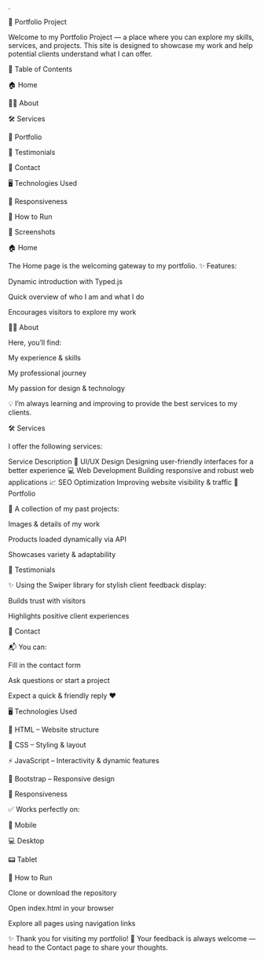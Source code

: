 .

🌟 Portfolio Project

Welcome to my Portfolio Project — a place where you can explore my skills, services, and projects.
This site is designed to showcase my work and help potential clients understand what I can offer.

📑 Table of Contents

🏠 Home

👩‍💻 About

🛠 Services

🎨 Portfolio

💬 Testimonials

📩 Contact

🖥 Technologies Used

📱 Responsiveness

🚀 How to Run

📸 Screenshots

🏠 Home

The Home page is the welcoming gateway to my portfolio.
✨ Features:

Dynamic introduction with Typed.js

Quick overview of who I am and what I do

Encourages visitors to explore my work

👩‍💻 About

Here, you’ll find:

My experience & skills

My professional journey

My passion for design & technology

💡 I’m always learning and improving to provide the best services to my clients.

🛠 Services

I offer the following services:

Service	Description
🎯 UI/UX Design	Designing user-friendly interfaces for a better experience
💻 Web Development	Building responsive and robust web applications
📈 SEO Optimization	Improving website visibility & traffic
🎨 Portfolio

💼 A collection of my past projects:

Images & details of my work

Products loaded dynamically via API

Showcases variety & adaptability

💬 Testimonials

✨ Using the Swiper library for stylish client feedback display:

Builds trust with visitors

Highlights positive client experiences

📩 Contact

📬 You can:

Fill in the contact form

Ask questions or start a project

Expect a quick & friendly reply ❤

🖥 Technologies Used

📝 HTML – Website structure

🎨 CSS – Styling & layout

⚡ JavaScript – Interactivity & dynamic features

📱 Bootstrap – Responsive design

📱 Responsiveness

✅ Works perfectly on:

📱 Mobile

💻 Desktop

📟 Tablet

🚀 How to Run

Clone or download the repository

Open index.html in your browser

Explore all pages using navigation links

✨ Thank you for visiting my portfolio!
💌 Your feedback is always welcome — head to the Contact page to share your thoughts.
